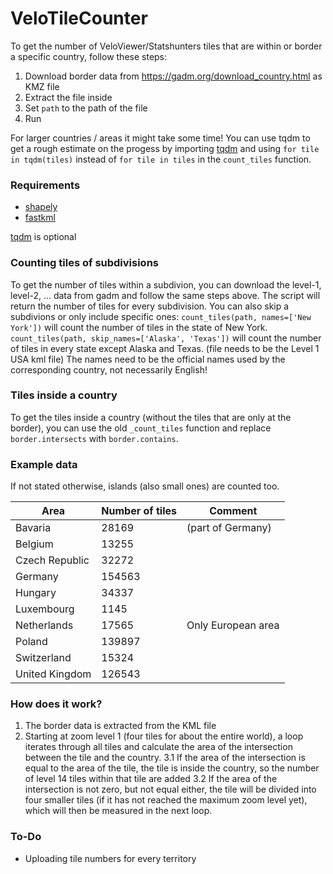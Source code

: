 # VeloTileCounter

To get the number of VeloViewer/Statshunters tiles that are within or border a specific country, follow these steps:

1.  Download border data from https://gadm.org/download_country.html as KMZ file
2.  Extract the file inside
3.  Set ```path``` to the path of the file
4.  Run

For larger countries / areas it might take some time!
You can use tqdm to get a rough estimate on the progess by importing [tqdm](https://github.com/tqdm/tqdm) and
using ```for tile in tqdm(tiles)``` instead of ```for tile in tiles``` in the ```count_tiles``` function.

### Requirements
* [shapely](https://github.com/shapely/shapely)
* [fastkml](https://github.com/cleder/fastkml)

[tqdm](https://github.com/tqdm/tqdm) is optional


### Counting tiles of subdivisions
To get the number of tiles within a subdivion, you can download the level-1, level-2, ... data from gadm and follow the same steps above.
The script will return the number of tiles for every subdivision.
You can also skip a subdivions or only include specific ones:
```count_tiles(path, names=['New York'])``` will count the number of tiles in the state of New York.
```count_tiles(path, skip_names=['Alaska', 'Texas'])``` will count the number of tiles in every state except Alaska and Texas.
(file needs to be the Level 1 USA kml file)
The names need to be the official names used by the corresponding country, not necessarily English!

### Tiles inside a country
To get the tiles inside a country (without the tiles that are only at the border), you can use the old ```_count_tiles``` function and  replace ```border.intersects``` with ```border.contains```.

### Example data
If not stated otherwise, islands (also small ones) are counted too.

| Area | Number of tiles |  Comment |
|---|---|---|
| Bavaria | 28169 | (part of Germany) |
| Belgium | 13255 |   |
| Czech Republic | 32272 | |
| Germany | 154563 | |
| Hungary | 34337 | |
| Luxembourg | 1145 |   |
| Netherlands | 17565 | Only European area |
| Poland | 139897 | |
| Switzerland | 15324 | |
| United Kingdom | 126543 | |

### How does it work?
1. The border data is extracted from the KML file
2. Starting at zoom level 1 (four tiles for about the entire world), a loop iterates through all tiles and calculate the area of the intersection between the tile and the country.
3.1 If the area of the intersection is equal to the area of the tile, the tile is inside the country, so the number of level 14 tiles within that tile are added
3.2 If the area of the intersection is not zero, but not equal either, the tile will be divided into four smaller tiles (if it has not reached the maximum zoom level yet), which will then be measured in the next loop.

### To-Do
* Uploading tile numbers for every territory

